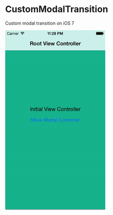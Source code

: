 CustomModalTransition
=====================

Custom modal transition on iOS 7

![Picture](ScreenRecording.gif)
